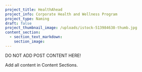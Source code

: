 ```yaml
---
project_title: HealthAhead
project_info: Corporate Health and Wellness Program
project_type: Naming
draft: false
project_thumbnail_image: /uploads/istock-513984638-thumb.jpg
content_section:
  - section_text_markdown:
    section_image:
---
```



DO NOT ADD POST CONTENT HERE!

Add all content in Content Sections.